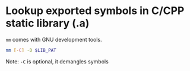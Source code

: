 # Lookup exported symbols in C/CPP static library (.a)
`nm` comes with GNU development tools.

``` sh
nm [-C] -D $LIB_PAT
```

Note: `-C` is optional, it demangles symbols

